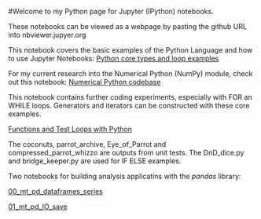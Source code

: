 #Welcome to my Python page for Jupyter (IPython) notebooks.

These notebooks can be viewed as a webpage by pasting the github URL into nbviewer.jupyer.org

This notebook covers the basic examples of the Python Language and how to use Jupyter Notebooks:
[Python core types and loop examples](https://nbviewer.jupyter.org/github/worker-bee-micah/practice-only/blob/master/00_mt_core_types_loops.ipynb)


For my current research into the Numerical Python (NumPy) module, check out this notebook:
[Numerical Python codebase](https://nbviewer.jupyter.org/github/worker-bee-micah/practice-only/blob/master/00_mt_numpy_codebase.ipynb)


This notebook contains further coding experiments, especially with FOR an WHILE loops.
Generators and iterators can be constructed with these core examples.

[Functions and Test Loops with Python](https://nbviewer.jupyter.org/github/worker-bee-micah/practice-only/blob/master/00_mt_py_functions_tests_loops.ipynb)

The coconuts, parrot_archive, Eye_of_Parrot and compressed_parrot_whizzo are outputs from unit tests. The DnD_dice.py and bridge_keeper.py are used for IF ELSE examples.


Two notebooks for building analysis applicatins with the *pandas* library:


[00_mt_pd_dataframes_series](https://nbviewer.jupyter.org/github/worker-bee-micah/practice-only/blob/master/00_mt_pd_dataframes_series.ipynb)


[01_mt_pd_IO_save](https://nbviewer.jupyter.org/github/worker-bee-micah/practice-only/blob/master/01_mt_pd_IO_save.ipynb)




